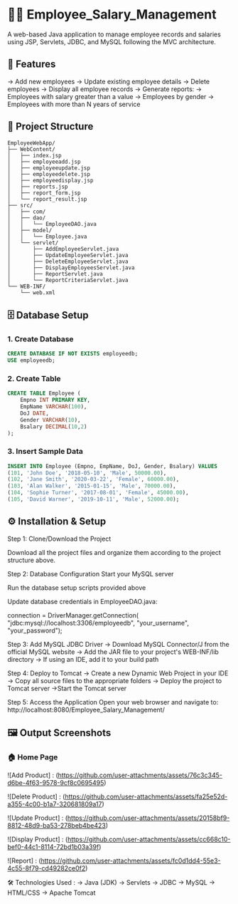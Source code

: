 
# 👨‍💼 Employee_Salary_Management

A web-based Java application to manage employee records and salaries using JSP, Servlets, JDBC, and MySQL following the MVC architecture.

## 🚀 Features
-> Add new employees
-> Update existing employee details
-> Delete employees
-> Display all employee records
-> Generate reports:
-> Employees with salary greater than a value
-> Employees by gender
-> Employees with more than N years of service

 ## 📁 Project Structure
```
EmployeeWebApp/
├── WebContent/
│   ├── index.jsp
│   ├── employeeadd.jsp
│   ├── employeeupdate.jsp
│   ├── employeedelete.jsp
│   ├── employeedisplay.jsp
│   ├── reports.jsp
│   ├── report_form.jsp
│   └── report_result.jsp
├── src/
│   ├── com/
│   ├── dao/
│   │   └── EmployeeDAO.java
│   ├── model/
│   │   └── Employee.java
│   └── servlet/
│       ├── AddEmployeeServlet.java
│       ├── UpdateEmployeeServlet.java
│       ├── DeleteEmployeeServlet.java
│       ├── DisplayEmployeesServlet.java
│       ├── ReportServlet.java
│       └── ReportCriteriaServlet.java
└── WEB-INF/
    └── web.xml
```

## 🗄 Database Setup
### 1. Create Database
```sql
CREATE DATABASE IF NOT EXISTS employeedb;
USE employeedb;
```

### 2. Create Table
```sql
CREATE TABLE Employee (
    Empno INT PRIMARY KEY,
    EmpName VARCHAR(100),
    DoJ DATE,
    Gender VARCHAR(10),
    Bsalary DECIMAL(10,2)
);
```
### 3. Insert Sample Data
```sql
INSERT INTO Employee (Empno, EmpName, DoJ, Gender, Bsalary) VALUES
(101, 'John Doe', '2018-05-10', 'Male', 50000.00),
(102, 'Jane Smith', '2020-03-22', 'Female', 60000.00),
(103, 'Alan Walker', '2015-01-15', 'Male', 70000.00),
(104, 'Sophie Turner', '2017-08-01', 'Female', 45000.00),
(105, 'David Warner', '2019-10-11', 'Male', 52000.00);
```

## ⚙ Installation & Setup

Step 1: Clone/Download the Project

Download all the project files and organize them according to the project structure above.

Step 2: Database Configuration
Start your MySQL server

Run the database setup scripts provided above

Update database credentials in EmployeeDAO.java:

connection = DriverManager.getConnection(
    "jdbc:mysql://localhost:3306/employeedb", 
    "your_username", 
    "your_password");

Step 3: Add MySQL JDBC Driver
-> Download MySQL Connector/J from the official MySQL website
-> Add the JAR file to your project's WEB-INF/lib directory
-> If using an IDE, add it to your build path

Step 4: Deploy to Tomcat
-> Create a new Dynamic Web Project in your IDE
-> Copy all source files to the appropriate folders
-> Deploy the project to Tomcat server
->Start the Tomcat server

Step 5: Access the Application
Open your web browser and navigate to:
http://localhost:8080/Employee_Salary_Management/

## 🖼 Output Screenshots
### 🏠 Home Page
![Add Product] : (https://github.com/user-attachments/assets/76c3c345-d6be-4f63-9578-9cf8c0695495)

![Delete Product] : (https://github.com/user-attachments/assets/fa25e52d-a355-4c00-b1a7-320681809a17)

![Update Product] : (https://github.com/user-attachments/assets/20158bf9-8812-48d9-ba53-278beb4be423)

![Display Product] : (https://github.com/user-attachments/assets/cc668c10-bef0-44c1-8114-72bd1b03a39f)

![Report] : (https://github.com/user-attachments/assets/fc0d1dd4-55e3-4c55-8f79-cd49282ce0f2)


🛠️ Technologies Used :
-> Java (JDK)
-> Servlets
-> JDBC
-> MySQL
-> HTML/CSS
-> Apache Tomcat